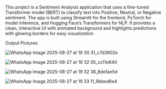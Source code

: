 This project is a Sentiment Analysis application that uses a fine-tuned Transformer model (BERT) to classify text into Positive, Neutral, or Negative sentiment.
The app is built using Streamlit for the frontend, PyTorch for model inference, and Hugging Face’s Transformers for NLP.
It provides a clean, interactive UI with animated background and highlights predictions with glowing borders for easy visualization.

Output Pictures:

![WhatsApp Image 2025-08-27 at 19 30 31_c7d3902e](https://github.com/user-attachments/assets/a510ea65-a6ca-4ae9-87a5-a662f315e75a)

![WhatsApp Image 2025-08-27 at 19 32 05_cc11e840](https://github.com/user-attachments/assets/62dcc636-31c4-4753-9a41-a73f0d72004a)

![WhatsApp Image 2025-08-27 at 19 32 38_8de1ae5d](https://github.com/user-attachments/assets/c1cafd48-cd17-4967-b54c-252b81825acf)

![WhatsApp Image 2025-08-27 at 19 33 11_9bbed6e4](https://github.com/user-attachments/assets/5a66dc01-ef83-4a9a-bfb4-82d29484e30c)


